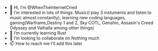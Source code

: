 - 👋 Hi, I’m @WhenTheInternetCried
- 👀 I’m interested in lots of things: Music(I play 3 instuments and listen to music almost constantly), learning new coding languages, gaming(Warframe,Destiny 1 and 2, Sky COTL, Genshin, Assasin's Creed Odyssey and Valhalla among other things)
- 🌱 I’m currently learning Rust
- 💞️ I’m looking to collaborate on Nothing much
- 📫 How to reach me I'll add this later

<!---
WhenTheInternetCried/WhenTheInternetCried is a ✨ special ✨ repository because its `README.md` (this file) appears on your GitHub profile.
You can click the Preview link to take a look at your changes.
--->
